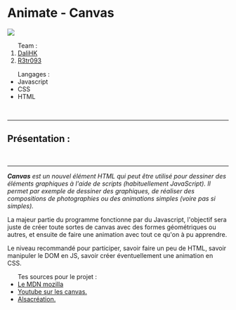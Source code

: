 <h1> Animate - Canvas </h1>

<img src="https://mdn.mozillademos.org/files/203/Canvas_animation2.png"></img>

<ul style="list-style-type: space-counter;"> Team :
    <li><a href="https://github.com/orgs/facebook-web-beginner/people/DaliHK">DaliHK</a></li>
    <li><a href="https://github.com/orgs/facebook-web-beginner/people/R3tr093">R3tr093</a></li>
    
</ul>   

<ul> Langages :
    <li>Javascript</li>
    <li>CSS</li>
    <li>HTML</li>
    
</ul>   

<br><hr>

<h2>Présentation : </h2>

<br><hr>

<p><em><strong>Canvas</strong> est un nouvel élément HTML qui peut être utilisé pour dessiner des éléments graphiques à l'aide de scripts (habituellement JavaScript). Il permet par exemple de dessiner des graphiques, de réaliser des compositions de photographies ou des animations simples (voire pas si simples).</em></p>

<p> La majeur partie du programme fonctionne par du Javascript, l'objectif sera juste de créer toute sortes de canvas avec des formes géométriques ou autres, et ensuite de faire une animation avec tout ce qu'on à pu apprendre.</p>

<p> Le niveau recommandé pour participer, savoir faire un peu de HTML, savoir manipuler le DOM en JS, savoir créer éventuellement une animation en CSS.</p>

<ul> Tes sources pour le projet :
    <li><a href="https://developer.mozilla.org/fr/docs/Tutoriel_canvas">Le MDN mozilla</a></li>
    <li><a href="https://www.youtube.com/watch?v=FDBHLX5HFn0">Youtube sur les canvas.</a></li>
    <li><a href="https://www.alsacreations.com/tuto/lire/1484-introduction.html">Alsacréation.</a></li>
    
    
</ul> 

